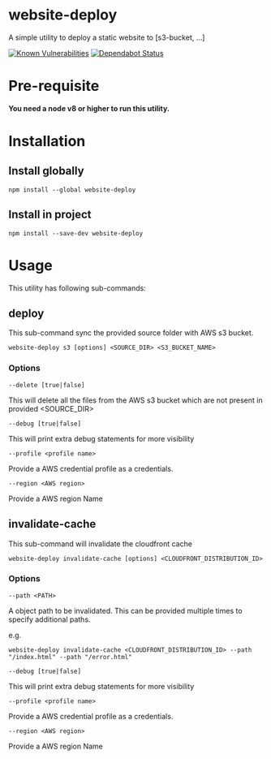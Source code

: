 # website-deploy

A simple utility to deploy a static website to [s3-bucket, ...]

[![Known Vulnerabilities](https://snyk.io/test/github/RishikeshDarandale/website-deploy/badge.svg)](https://snyk.io/test/github/RishikeshDarandale/website-deploy)
[![Dependabot Status](https://api.dependabot.com/badges/status?host=github&repo=RishikeshDarandale/website-deploy)](https://dependabot.com)

# Pre-requisite

**You need a node v8 or higher to run this utility.**

# Installation

## Install globally

```console
npm install --global website-deploy
```

## Install in project

```console
npm install --save-dev website-deploy
```

# Usage

This utility has following sub-commands:

## deploy

This sub-command sync the provided source folder with AWS s3 bucket.

```console
website-deploy s3 [options] <SOURCE_DIR> <S3_BUCKET_NAME>
```

### Options

`--delete [true|false]`

This will delete all the files from the AWS s3 bucket which are not present in provided <SOURCE_DIR>

`--debug [true|false]`

This will print extra debug statements for more visibility

`--profile <profile name>`

Provide a AWS credential profile as a credentials.

`--region <AWS region>`

Provide a AWS region Name

## invalidate-cache

This sub-command will invalidate the cloudfront cache

```console
website-deploy invalidate-cache [options] <CLOUDFRONT_DISTRIBUTION_ID>
```

### Options

`--path <PATH>`

A object path to be invalidated. This can be provided multiple times to specify additional paths.

e.g.

```console
website-deploy invalidate-cache <CLOUDFRONT_DISTRIBUTION_ID> --path "/index.html" --path "/error.html"
```

`--debug [true|false]`

This will print extra debug statements for more visibility

`--profile <profile name>`

Provide a AWS credential profile as a credentials.

`--region <AWS region>`

Provide a AWS region Name
